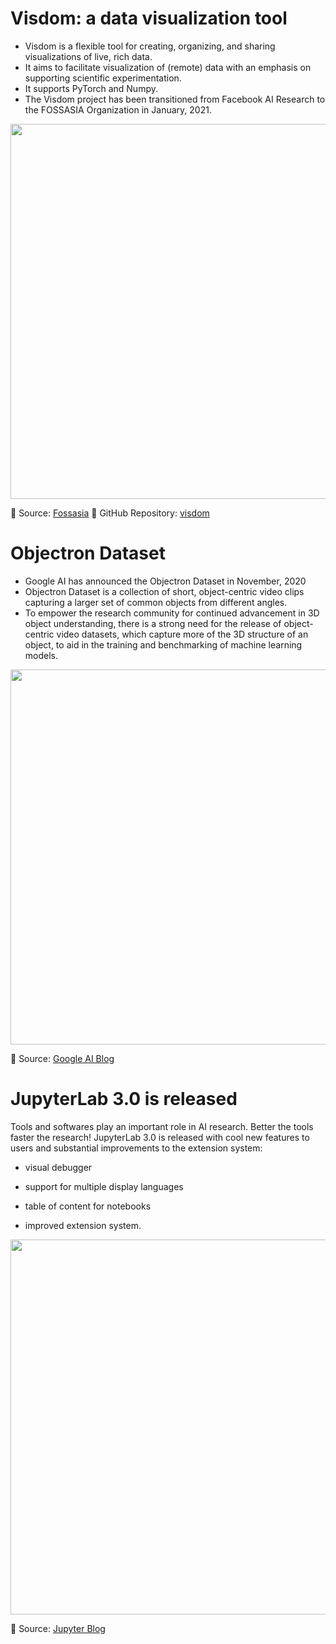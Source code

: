 # Visdom: a data visualization tool
- Visdom is a flexible tool for creating, organizing, and sharing visualizations of live, rich data. 
- It aims to facilitate visualization of (remote) data with an emphasis on supporting scientific experimentation.
- It supports PyTorch and Numpy. 
- The Visdom project has been transitioned from Facebook AI Research to the FOSSASIA Organization in January, 2021.

[<p align="center"> <img src="https://github.com/Machine-Learning-Tokyo/AI-ML-Newsletter/blob/master/images/visdom-project.png" width="600" /> </p>](https://blog.fossasia.org/welcome-the-visdom-project-at-fossasia-now-fully-open-source/)

📌 Source: [Fossasia](https://blog.fossasia.org/welcome-the-visdom-project-at-fossasia-now-fully-open-source/)
📌 GitHub Repository: [visdom](https://github.com/fossasia/visdom/)


# Objectron Dataset
- Google AI has announced the Objectron Dataset in November, 2020
- Objectron Dataset is a collection of short, object-centric video clips capturing a larger set of common objects from different angles.
- To empower the research community for continued advancement in 3D object understanding, there is a strong need for the release of object-centric video datasets, which capture more of the 3D structure of an object, to aid in the training and benchmarking of machine learning models.

[<p align="center"> <img src="https://github.com/Machine-Learning-Tokyo/AI-ML-Newsletter/blob/master/images/objectron.gif" width="600" /> </p>](https://ai.googleblog.com/2020/11/announcing-objectron-dataset.html)

📌 Source: [Google AI Blog](https://ai.googleblog.com/2020/11/announcing-objectron-dataset.html)


# JupyterLab 3.0 is released

Tools and softwares play an important role in AI research. Better the tools faster the research! JupyterLab 3.0 is released with cool new features to users and substantial improvements to the extension system:

  - visual debugger

  - support for multiple display languages

  - table of content for notebooks

  - improved extension system.

[<p align="center"> <img src="https://github.com/Machine-Learning-Tokyo/AI-ML-Newsletter/blob/master/images/jupyterlab3.0.gif" width="600" /> </p>](https://blog.jupyter.org/jupyterlab-3-0-is-out-4f58385e25bb)

📌 Source: [Jupyter Blog](https://blog.jupyter.org/jupyterlab-3-0-is-out-4f58385e25bb)
